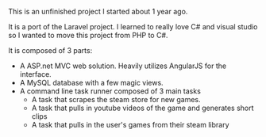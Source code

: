 This is an unfinished project I started about 1 year ago. 

It is a port of the Laravel project. I learned to really love C# and visual studio so I wanted to move this project from PHP to C#.

It is composed of 3 parts:

<ul>
<li>A ASP.net  MVC web solution. Heavily utilizes AngularJS for the interface.</li>
<li>A MySQL database with a few magic views.</li>
<li>A command line task runner composed of 3 main tasks
<ul>
<li>A task that scrapes the steam store for new games.</li>
<li>A task that pulls in youtube videos of the game and generates short clips</li>
<li>A task that pulls in the user's games from their steam library</li>
</ul>
</li>
</ul>
